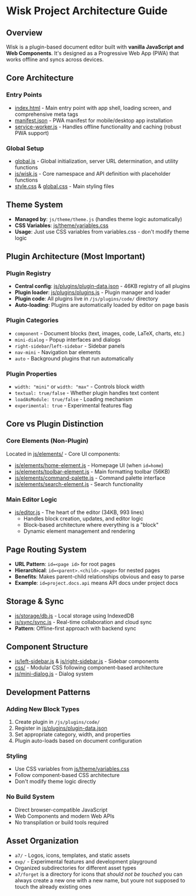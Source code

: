 # Wisk Project Architecture Guide

## Overview

Wisk is a plugin-based document editor built with **vanilla JavaScript and Web Components**. It's designed as a Progressive Web App (PWA) that works offline and syncs across devices.

## Core Architecture

### Entry Points

- [index.html](mdc:index.html) - Main entry point with app shell, loading screen, and comprehensive meta tags
- [manifest.json](mdc:manifest.json) - PWA manifest for mobile/desktop app installation
- [service-worker.js](mdc:service-worker.js) - Handles offline functionality and caching (robust PWA support)

### Global Setup

- [global.js](mdc:global.js) - Global initialization, server URL determination, and utility functions
- [js/wisk.js](mdc:js/wisk.js) - Core namespace and API definition with placeholder functions
- [style.css](mdc:style.css) & [global.css](mdc:global.css) - Main styling files

## Theme System

- **Managed by**: `js/theme/theme.js` (handles theme logic automatically)
- **CSS Variables**: [js/theme/variables.css](mdc:js/theme/variables.css)
- **Usage**: Just use CSS variables from variables.css - don't modify theme logic

## Plugin Architecture (Most Important)

### Plugin Registry

- **Central config**: [js/plugins/plugin-data.json](mdc:js/plugins/plugin-data.json) - 46KB registry of all plugins
- **Plugin loader**: [js/plugins/plugins.js](mdc:js/plugins/plugins.js) - Plugin manager and loader
- **Plugin code**: All plugins live in `/js/plugins/code/` directory
- **Auto-loading**: Plugins are automatically loaded by editor on page basis

### Plugin Categories

- `component` - Document blocks (text, images, code, LaTeX, charts, etc.)
- `mini-dialog` - Popup interfaces and dialogs
- `right-sidebar`/`left-sidebar` - Sidebar panels
- `nav-mini` - Navigation bar elements
- `auto` - Background plugins that run automatically

### Plugin Properties

- `width: "mini"` or `width: "max"` - Controls block width
- `textual: true/false` - Whether plugin handles text content
- `loadAsModule: true/false` - Loading mechanism
- `experimental: true` - Experimental features flag

## Core vs Plugin Distinction

### Core Elements (Non-Plugin)

Located in [js/elements/](mdc:js/elements) - Core UI components:

- [js/elements/home-element.js](mdc:js/elements/home-element.js) - Homepage UI (when `id=home`)
- [js/elements/toolbar-element.js](mdc:js/elements/toolbar-element.js) - Main formatting toolbar (56KB)
- [js/elements/command-palette.js](mdc:js/elements/command-palette.js) - Command palette interface
- [js/elements/search-element.js](mdc:js/elements/search-element.js) - Search functionality

### Main Editor Logic

- [js/editor.js](mdc:js/editor.js) - The heart of the editor (34KB, 993 lines)
    - Handles block creation, updates, and editor logic
    - Block-based architecture where everything is a "block"
    - Dynamic element management and rendering

## Page Routing System

- **URL Pattern**: `id=<page id>` for root pages
- **Hierarchical**: `id=<parent>.<child>.<page>` for nested pages
- **Benefits**: Makes parent-child relationships obvious and easy to parse
- **Example**: `id=project.docs.api` means API docs under project docs

## Storage & Sync

- [js/storage/db.js](mdc:js/storage/db.js) - Local storage using IndexedDB
- [js/sync/sync.js](mdc:js/sync/sync.js) - Real-time collaboration and cloud sync
- **Pattern**: Offline-first approach with backend sync

## Component Structure

- [js/left-sidebar.js](mdc:js/left-sidebar.js) & [js/right-sidebar.js](mdc:js/right-sidebar.js) - Sidebar components
- [css/](mdc:css) - Modular CSS following component-based architecture
- [js/mini-dialog.js](mdc:js/mini-dialog.js) - Dialog system

## Development Patterns

### Adding New Block Types

1. Create plugin in `/js/plugins/code/`
2. Register in [js/plugins/plugin-data.json](mdc:js/plugins/plugin-data.json)
3. Set appropriate category, width, and properties
4. Plugin auto-loads based on document configuration

### Styling

- Use CSS variables from [js/theme/variables.css](mdc:js/theme/variables.css)
- Follow component-based CSS architecture
- Don't modify theme logic directly

### No Build System

- Direct browser-compatible JavaScript
- Web Components and modern Web APIs
- No transpilation or build tools required

## Asset Organization

- `a7/` - Logos, icons, templates, and static assets
- `exp/` - Experimental features and development playground
- Organized subdirectories for different asset types
- `a7/forget` is a directory for icons that _should not be touched_ you can always create a new one with a new name, but youre not supposed to touch the already existing ones
